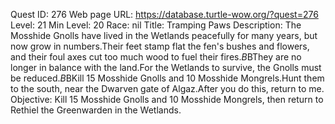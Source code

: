 Quest ID: 276
Web page URL: https://database.turtle-wow.org/?quest=276
Level: 21
Min Level: 20
Race: nil
Title: Tramping Paws
Description: The Mosshide Gnolls have lived in the Wetlands peacefully for many years, but now grow in numbers.Their feet stamp flat the fen's bushes and flowers, and their foul axes cut too much wood to fuel their fires.$B$BThey are no longer in balance with the land.For the Wetlands to survive, the Gnolls must be reduced.$B$BKill 15 Mosshide Gnolls and 10 Mosshide Mongrels.Hunt them to the south, near the Dwarven gate of Algaz.After you do this, return to me.
Objective: Kill 15 Mosshide Gnolls and 10 Mosshide Mongrels, then return to Rethiel the Greenwarden in the Wetlands.
